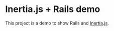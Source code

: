 # Inertia.js + Rails demo

This project is a demo to show Rails and [Inertia.js](https://inertia-rails.dev).
